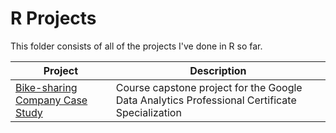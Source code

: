 # R Projects
This folder consists of all of the projects I've done in R so far.

| Project | Description |
|------------ | ------------|
| [Bike-sharing Company Case Study]([https://github.com/ShaunJPartridge/Data-Analytics-Portfolio/tree/main/R/Bike-sharing%20Company%20Case%20Study]) | Course capstone project for the Google Data Analytics Professional Certificate Specialization|
